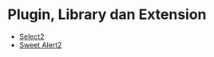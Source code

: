 # Plugin, Library dan Extension

- [Select2](https://select2.org/)
- [Sweet Alert2](https://sweetalert2.github.io/)
